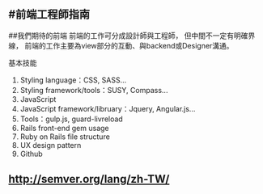 #前端工程師指南
---
##我們期待的前端
前端的工作可分成設計師與工程師，
但中間不一定有明確界線，
前端的工作主要為view部分的互動、與backend或Designer溝通。



基本技能

1. Styling language：CSS, SASS...
2. Styling framework/tools：SUSY, Compass...
3. JavaScript
4. JavaScript framework/libruary：Jquery, Angular.js...
5. Tools：gulp.js, guard-livreload
6. Rails front-end gem usage
7. Ruby on Rails file structure
8. UX design pattern
9. Github


http://semver.org/lang/zh-TW/
---
